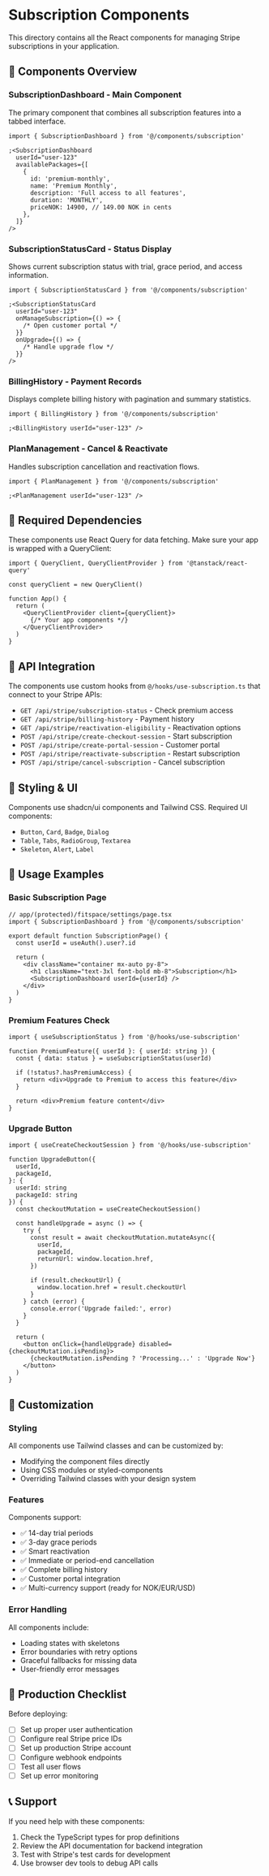 # Subscription Components

This directory contains all the React components for managing Stripe subscriptions in your application.

## 🎯 **Components Overview**

### **SubscriptionDashboard** - Main Component

The primary component that combines all subscription features into a tabbed interface.

```tsx
import { SubscriptionDashboard } from '@/components/subscription'

;<SubscriptionDashboard
  userId="user-123"
  availablePackages={[
    {
      id: 'premium-monthly',
      name: 'Premium Monthly',
      description: 'Full access to all features',
      duration: 'MONTHLY',
      priceNOK: 14900, // 149.00 NOK in cents
    },
  ]}
/>
```

### **SubscriptionStatusCard** - Status Display

Shows current subscription status with trial, grace period, and access information.

```tsx
import { SubscriptionStatusCard } from '@/components/subscription'

;<SubscriptionStatusCard
  userId="user-123"
  onManageSubscription={() => {
    /* Open customer portal */
  }}
  onUpgrade={() => {
    /* Handle upgrade flow */
  }}
/>
```

### **BillingHistory** - Payment Records

Displays complete billing history with pagination and summary statistics.

```tsx
import { BillingHistory } from '@/components/subscription'

;<BillingHistory userId="user-123" />
```

### **PlanManagement** - Cancel & Reactivate

Handles subscription cancellation and reactivation flows.

```tsx
import { PlanManagement } from '@/components/subscription'

;<PlanManagement userId="user-123" />
```

## 🔗 **Required Dependencies**

These components use React Query for data fetching. Make sure your app is wrapped with a QueryClient:

```tsx
import { QueryClient, QueryClientProvider } from '@tanstack/react-query'

const queryClient = new QueryClient()

function App() {
  return (
    <QueryClientProvider client={queryClient}>
      {/* Your app components */}
    </QueryClientProvider>
  )
}
```

## 📡 **API Integration**

The components use custom hooks from `@/hooks/use-subscription.ts` that connect to your Stripe APIs:

- `GET /api/stripe/subscription-status` - Check premium access
- `GET /api/stripe/billing-history` - Payment history
- `GET /api/stripe/reactivation-eligibility` - Reactivation options
- `POST /api/stripe/create-checkout-session` - Start subscription
- `POST /api/stripe/create-portal-session` - Customer portal
- `POST /api/stripe/reactivate-subscription` - Restart subscription
- `POST /api/stripe/cancel-subscription` - Cancel subscription

## 🎨 **Styling & UI**

Components use shadcn/ui components and Tailwind CSS. Required UI components:

- `Button`, `Card`, `Badge`, `Dialog`
- `Table`, `Tabs`, `RadioGroup`, `Textarea`
- `Skeleton`, `Alert`, `Label`

## 📱 **Usage Examples**

### **Basic Subscription Page**

```tsx
// app/(protected)/fitspace/settings/page.tsx
import { SubscriptionDashboard } from '@/components/subscription'

export default function SubscriptionPage() {
  const userId = useAuth().user?.id

  return (
    <div className="container mx-auto py-8">
      <h1 className="text-3xl font-bold mb-8">Subscription</h1>
      <SubscriptionDashboard userId={userId} />
    </div>
  )
}
```

### **Premium Features Check**

```tsx
import { useSubscriptionStatus } from '@/hooks/use-subscription'

function PremiumFeature({ userId }: { userId: string }) {
  const { data: status } = useSubscriptionStatus(userId)

  if (!status?.hasPremiumAccess) {
    return <div>Upgrade to Premium to access this feature</div>
  }

  return <div>Premium feature content</div>
}
```

### **Upgrade Button**

```tsx
import { useCreateCheckoutSession } from '@/hooks/use-subscription'

function UpgradeButton({
  userId,
  packageId,
}: {
  userId: string
  packageId: string
}) {
  const checkoutMutation = useCreateCheckoutSession()

  const handleUpgrade = async () => {
    try {
      const result = await checkoutMutation.mutateAsync({
        userId,
        packageId,
        returnUrl: window.location.href,
      })

      if (result.checkoutUrl) {
        window.location.href = result.checkoutUrl
      }
    } catch (error) {
      console.error('Upgrade failed:', error)
    }
  }

  return (
    <button onClick={handleUpgrade} disabled={checkoutMutation.isPending}>
      {checkoutMutation.isPending ? 'Processing...' : 'Upgrade Now'}
    </button>
  )
}
```

## 🔧 **Customization**

### **Styling**

All components use Tailwind classes and can be customized by:

- Modifying the component files directly
- Using CSS modules or styled-components
- Overriding Tailwind classes with your design system

### **Features**

Components support:

- ✅ 14-day trial periods
- ✅ 3-day grace periods
- ✅ Smart reactivation
- ✅ Immediate or period-end cancellation
- ✅ Complete billing history
- ✅ Customer portal integration
- ✅ Multi-currency support (ready for NOK/EUR/USD)

### **Error Handling**

All components include:

- Loading states with skeletons
- Error boundaries with retry options
- Graceful fallbacks for missing data
- User-friendly error messages

## 🚀 **Production Checklist**

Before deploying:

- [ ] Set up proper user authentication
- [ ] Configure real Stripe price IDs
- [ ] Set up production Stripe account
- [ ] Configure webhook endpoints
- [ ] Test all user flows
- [ ] Set up error monitoring

## 📞 **Support**

If you need help with these components:

1. Check the TypeScript types for prop definitions
2. Review the API documentation for backend integration
3. Test with Stripe's test cards for development
4. Use browser dev tools to debug API calls
